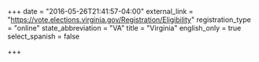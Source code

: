 +++
date = "2016-05-26T21:41:57-04:00"
external_link = "https://vote.elections.virginia.gov/Registration/Eligibility"
registration_type = "online"
state_abbreviation = "VA"
title = "Virginia"
english_only = true
select_spanish = false

+++
